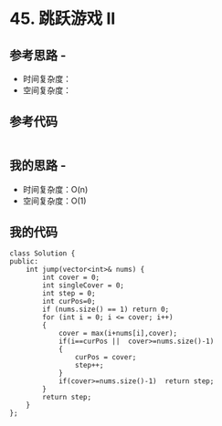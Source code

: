 # 45. 跳跃游戏 II

## 参考思路 - 



- 时间复杂度：
- 空间复杂度：

## 参考代码

```c++

```



## 我的思路 - 



- 时间复杂度：O(n)
- 空间复杂度：O(1)

## 我的代码

```
class Solution {
public:
    int jump(vector<int>& nums) {
        int cover = 0;
        int singleCover = 0;
        int step = 0;
        int curPos=0;
        if (nums.size() == 1) return 0;
        for (int i = 0; i <= cover; i++)
        {
            cover = max(i+nums[i],cover);
            if(i==curPos ||  cover>=nums.size()-1)
            {
                curPos = cover;
                step++;
            }
            if(cover>=nums.size()-1)  return step;
        }
        return step;
    }
};
```

